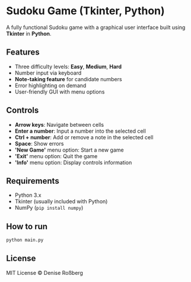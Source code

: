 # Sudoku Game (Tkinter, Python)

A fully functional Sudoku game with a graphical user interface built using **Tkinter** in **Python**.

## Features

- Three difficulty levels: **Easy**, **Medium**, **Hard**
- Number input via keyboard
- **Note-taking feature** for candidate numbers
- Error highlighting on demand
- User-friendly GUI with menu options

## Controls

- **Arrow keys**: Navigate between cells
- **Enter a number**: Input a number into the selected cell
- **Ctrl + number**: Add or remove a note in the selected cell
- **Space**: Show errors
- **'New Game'** menu option: Start a new game
- **'Exit'** menu option: Quit the game
- **'Info'** menu option: Display controls information

## Requirements

- Python 3.x
- Tkinter (usually included with Python)
- NumPy (`pip install numpy`)

## How to run

```bash
python main.py
```

## License

MIT License © Denise Roßberg

